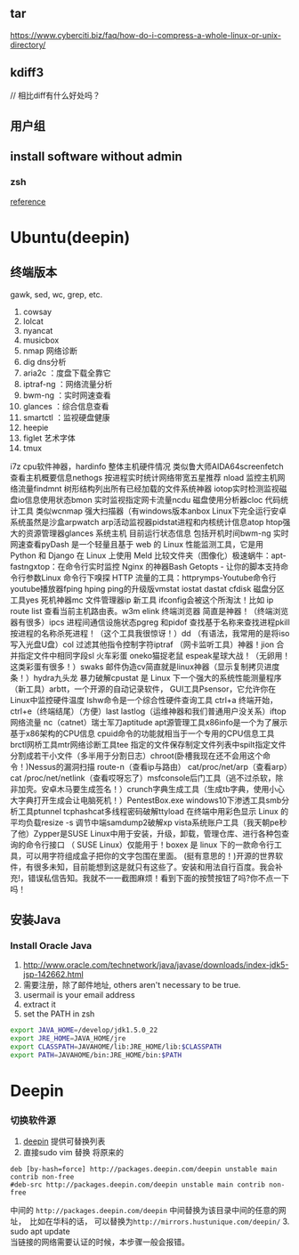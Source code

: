 ## tar

https://www.cyberciti.biz/faq/how-do-i-compress-a-whole-linux-or-unix-directory/


## kdiff3
// 相比diff有什么好处吗？

## 用户组

## install software without admin 

### zsh
[reference](https://stackoverflow.com/questions/15293406/install-zsh-without-root-access)

# Ubuntu(deepin) 

## 终端版本
gawk, sed, wc, grep, etc.

1. cowsay
2. lolcat
3. nyancat
4. musicbox
5. nmap 网络诊断
6. dig dns分析
7. aria2c ：度盘下载全靠它
8. iptraf-ng ：网络流量分析
9. bwm-ng ：实时网速查看
10. glances ：综合信息查看
11. smartctl ：监视硬盘健康
12. heepie
15. figlet  艺术字体
16. tmux

i7z cpu软件神器，hardinfo 整体主机硬件情况 类似鲁大师AIDA64screenfetch查看主机概要信息nethogs 按进程实时统计网络带宽五星推荐 nload 监控主机网络流量findmnt 树形结构列出所有已经加载的文件系统神器 iotop实时检测监视磁盘io信息使用状态bmon 实时监视指定网卡流量ncdu 磁盘使用分析器cloc 代码统计工具 类似wcnmap 强大扫描器（有windows版本anbox Linux下完全运行安卓系统虽然是沙盒arpwatch arp活动监视器pidstat进程和内核统计信息atop htop强大的资源管理器glances 系统主机 目前运行状态信息 包括开机时间bwm-ng 实时网速查看pyDash 是一个轻量且基于 web 的 Linux 性能监测工具，它是用 Python 和 Django 在 Linux 上使用 Meld 比较文件夹（图像化）极速蜗牛：apt-fastngxtop：在命令行实时监控 Nginx 的神器Bash Getopts - 让你的脚本支持命令行参数Linux 命令行下嗅探 HTTP 流量的工具：httprymps-Youtube命令行youtube播放器fping hping ping的升级版vmstat iostat dastat cfdisk 磁盘分区工具yes 死机神器mc 文件管理器ip 新工具 ifconfig会被这个所淘汰！比如 ip route list 查看当前主机路由表。w3m elink 终端浏览器 简直是神器！（终端浏览器有很多）ipcs 进程间通信设施状态pgreg 和pidof 查找基于名称来查找进程pkill 按进程的名称杀死进程！（这个工具我很惊讶！）dd （有语法，我常用的是将iso写入光盘U盘）col 过滤其他指令控制字符iptraf （网卡监听工具）神器！jion 合并指定文件中相同字段sl 火车彩蛋 oneko猫捉老鼠 espeak星球大战！（无卵用！这类彩蛋有很多！）swaks 邮件伪造cv简直就是linux神器（显示复制拷贝进度条！）hydra九头龙 暴力破解cpustat 是 Linux 下一个强大的系统性能测量程序 （新工具）arbtt，一个开源的自动记录软件， GUI工具Psensor，它允许你在Linux中监控硬件温度 lshw命令是一个综合性硬件查询工具 ctrl+a 终端开始，ctrl+e（终端结尾）（方便）last lastlog（运维神器和我们普通用户没关系）iftop网络流量 nc（catnet）瑞士军刀aptitude apt源管理工具x86info是一个为了展示基于x86架构的CPU信息 cpuid命令的功能就相当于一个专用的CPU信息工具 brctl网桥工具mtr网络诊断工具tee 指定的文件保存制定文件列表中spilt指定文件分割成若干小文件（多半用于分割日志）chroot(卧槽我现在还不会用这个命令！)Nessus的漏洞扫描 route-n（查看ip与路由） cat/proc/net/arp（查看arp）cat /proc/net/netlink（查看哎呀忘了）msfconsole后门工具（逃不过杀软，除非加壳。安卓木马要生成签名！）crunch字典生成工具（生成tb字典，使用小心大字典打开生成会让电脑死机！）PentestBox.exe windows10下渗透工具smb分析工具ptunnel tcphashcat多线程密码破解ttyload 在终端中用彩色显示 Linux 的平均负载resize -s 调节中端samdump2破解xp vista系统账户工具（我天朝pe秒了他）Zypper是SUSE Linux中用于安装，升级，卸载，管理仓库、进行各种包查询的命令行接口 （ SUSE Linux）仅能用于！boxex 是 linux 下的一款命令行工具，可以用字符组成盒子把你的文字包围在里面。 (挺有意思的！)开源的世界软件，有很多未知，目前能想到这是就只有这些了。安装和用法自行百度。我会补充!，错误私信告知。我就不一一截图麻烦！看到下面的按赞按钮了吗?你不点一下吗！


## 安装Java

### Install Oracle Java
1. http://www.oracle.com/technetwork/java/javase/downloads/index-jdk5-jsp-142662.html
2. 需要注册，除了邮件地址, others aren't necessary to be true.
3. usermail is your email address
4. extract it
5. set the PATH in zsh
```sh
export JAVA_HOME=/develop/jdk1.5.0_22
export JRE_HOME=JAVA_HOME/jre
export CLASSPATH=JAVAHOME/lib:JRE_HOME/lib:$CLASSPATH
export PATH=JAVAHOME/bin:JRE_HOME/bin:$PATH
```

# Deepin

### 切换软件源
1. [deepin](https://www.deepin.org/mirrors/packages/) 提供可替换列表
2. 直接sudo vim 替换 将原来的
```
deb [by-hash=force] http://packages.deepin.com/deepin unstable main contrib non-free
#deb-src http://packages.deepin.com/deepin unstable main contrib non-free
```
中间的 `http://packages.deepin.com/deepin` 中间替换为该目录中间的任意的网址，　比如在华科的话，
可以替换为`http://mirrors.hustunique.com/deepin/`
3. sudo apt update  
当链接的网络需要认证的时候，本步骤一般会报错。
